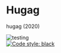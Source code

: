 # Hugag
hugag (2020)

![testing](https://github.com/GregoryREvans/hugag/workflows/testing/badge.svg) <br />
[![Code style: black](https://img.shields.io/badge/code%20style-black-000000.svg)](https://github.com/python/black) <br/>
